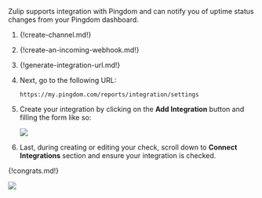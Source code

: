 Zulip supports integration with Pingdom and can notify you of
uptime status changes from your Pingdom dashboard.

1. {!create-channel.md!}

1. {!create-an-incoming-webhook.md!}

1. {!generate-integration-url.md!}

1. Next, go to the following URL:

    `https://my.pingdom.com/reports/integration/settings`

1. Create your integration by clicking on the **Add Integration** button
    and filling the form like so:

    ![](/static/images/integrations/pingdom/001.png)

1. Last, during creating or editing your check, scroll down to
    **Connect Integrations** section and ensure your integration is checked.

{!congrats.md!}

![](/static/images/integrations/pingdom/002.png)
